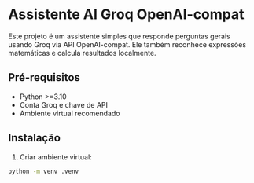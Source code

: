 # Assistente AI Groq OpenAI-compat

Este projeto é um assistente simples que responde perguntas gerais usando Groq via API OpenAI-compat.
Ele também reconhece expressões matemáticas e calcula resultados localmente.

## Pré-requisitos

- Python >=3.10
- Conta Groq e chave de API
- Ambiente virtual recomendado

## Instalação

1. Criar ambiente virtual:

```bash
python -m venv .venv
